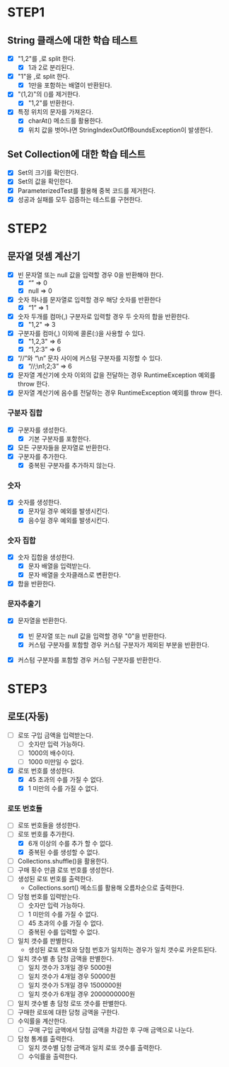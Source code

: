 # STEP1

## String 클래스에 대한 학습 테스트

- [x] "1,2"를 ,로 split 한다.
    - [x] 1과 2로 분리된다.
- [x] "1"을 ,로 split 한다.
    - [x] 1만을 포함하는 배열이 반환된다.
- [x] "(1,2)"의 ()를 제거한다.
    - [x] "1,2"를 반환한다.
- [x] 특정 위치의 문자를 가져온다.
    - [x] charAt() 메소드를 활용한다.
    - [x] 위치 값을 벗어나면 StringIndexOutOfBoundsException이 발생한다.

## Set Collection에 대한 학습 테스트

- [x] Set의 크기를 확인한다.
- [x] Set의 값을 확인한다.
- [x] ParameterizedTest를 활용해 중복 코드를 제거한다.
- [x] 성공과 실패를 모두 검증하는 테스트를 구현한다.

# STEP2

## 문자열 덧셈 계산기
- [x] 빈 문자열 또는 null 값을 입력할 경우 0을 반환해야 한다.
    - [x] “” => 0
    - [x] null => 0
- [x] 숫자 하나를 문자열로 입력할 경우 해당 숫자를 반환한다
    - [x] “1” => 1
- [x] 숫자 두개를 컴마(,) 구분자로 입력할 경우 두 숫자의 합을 반환한다.
    - [x] "1,2" => 3
- [x] 구분자를 컴마(,) 이외에 콜론(:)을 사용할 수 있다.
    - [x] "1,2,3" => 6
    - [x] “1,2:3” => 6
- [x] “//”와 “\n” 문자 사이에 커스텀 구분자를 지정할 수 있다.
    - [x] “//;\n1;2;3” => 6
- [x] 문자열 계산기에 숫자 이외의 값을 전달하는 경우 RuntimeException 예외를 throw 한다.
- [x] 문자열 계산기에 음수를 전달하는 경우 RuntimeException 예외를 throw 한다.

### 구분자 집합
- [x] 구분자를 생성한다.
  - [x] 기본 구분자를 포함한다.
- [x] 모든 구분자들을 문자열로 반환한다.
- [x] 구분자를 추가한다. 
  - [x] 중복된 구분자를 추가하지 않는다.
### 숫자
- [x] 숫자를 생성한다.
  - [x] 문자일 경우 예외를 발생시킨다.
  - [x] 음수일 경우 예외를 발생시킨다.
### 숫자 집합
- [x] 숫자 집합을 생성한다.
  - [x] 문자 배열을 입력받는다.
  - [x] 문자 배열을 숫자클래스로 변환한다.
- [x] 합을 반환한다.
### 문자추출기
- [x] 문자열을 반환한다.
  - [x] 빈 문자열 또는 null 값을 입력할 경우 "0"을 반환한다. 
  - [x] 커스텀 구분자를 포함할 경우 커스텀 구분자가 제외된 부분을 반환한다.
- [x] 커스텀 구분자를 포함할 경우 커스텀 구분자를 반환한다. 


# STEP3
## 로또(자동)
- [ ] 로또 구입 금액을 입력받는다.
  - [ ] 숫자만 입력 가능하다.
  - [ ] 1000의 배수이다.
  - [ ] 1000 미만일 수 없다.
- [x] 로또 번호를 생성한다.
  - [x] 45 초과의 수를 가질 수 없다.
  - [x] 1 미만의 수를 가질 수 없다.
### 로또 번호들
- [ ] 로또 번호들을 생성한다.  
- [ ] 로또 번호를 추가한다.  
  - [x] 6개 이상의 수를 추가 할 수 없다. 
  - [x] 중복된 수를 생성할 수 없다.
- [ ] Collections.shuffle()을 활용한다.
- [ ] 구매 횟수 만큼 로또 번호를 생성한다.
- [ ] 생성된 로또 번호를 출력한다.
  - Collections.sort() 메소드를 활용해 오름차순으로 출력한다.
- [ ] 당첨 번호를 입력받는다.
  - [ ] 숫자만 입력 가능하다.
  - [ ] 1 미만의 수를 가질 수 없다.
  - [ ] 45 초과의 수를 가질 수 없다.
  - [ ] 중복된 수를 입력할 수 없다.
- [ ] 일치 갯수를 판별한다.
  - 생성된 로또 번호와 당첨 번호가 일치하는 경우가 일치 갯수로 카운트된다. 
- [ ] 일치 갯수별 총 담청 금액을 판별한다.
  - [ ] 일치 갯수가 3개일 경우 5000원
  - [ ] 일치 갯수가 4개일 경우 50000원
  - [ ] 일치 갯수가 5개일 경우 1500000원
  - [ ] 일치 갯수가 6개일 경우 2000000000원
- [ ] 일치 갯수별 총 담청 로또 갯수를 판별한다.
- [ ] 구매한 로또에 대한 담청 금액을 구한다. 
- [ ] 수익률을 계산한다.
  - [ ] 구매 구입 금액에서 당첨 금액을 차감한 후 구매 금액으로 나눈다.
- [ ] 담청 통계를 출력한다.
  - [ ] 일치 갯수별 담청 금액과 일치 로또 갯수를 출력한다.  
  - [ ] 수익률을 출력한다.
